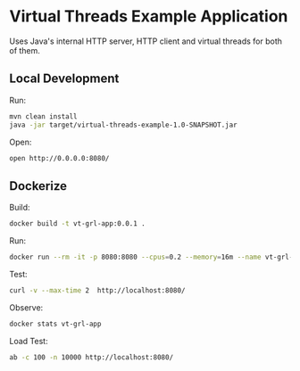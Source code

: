 # Virtual Threads Example Application

Uses Java's internal HTTP server, HTTP client and virtual threads for both of them.

## Local Development

Run:
```sh
mvn clean install
java -jar target/virtual-threads-example-1.0-SNAPSHOT.jar
```

Open:
```sh
open http://0.0.0.0:8080/
```

## Dockerize

Build:
```sh
docker build -t vt-grl-app:0.0.1 .
```

Run:
```sh
docker run --rm -it -p 8080:8080 --cpus=0.2 --memory=16m --name vt-grl-app docker.io/library/vt-grl-app:0.0.1
```

Test:
```sh
curl -v --max-time 2  http://localhost:8080/
```

Observe:
```sh
docker stats vt-grl-app
```

Load Test:
```sh
ab -c 100 -n 10000 http://localhost:8080/
```


